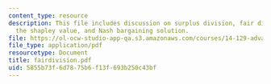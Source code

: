 ```yaml
---
content_type: resource
description: This file includes discussion on surplus division, fair distribution,
  the shapley value, and Nash bargaining solution.
file: https://ol-ocw-studio-app-qa.s3.amazonaws.com/courses/14-129-advanced-contract-theory-spring-2005/5855b73f6d7875b6f13f693b250c43bf_fairdivision.pdf
file_type: application/pdf
resourcetype: Document
title: fairdivision.pdf
uid: 5855b73f-6d78-75b6-f13f-693b250c43bf
---
```

